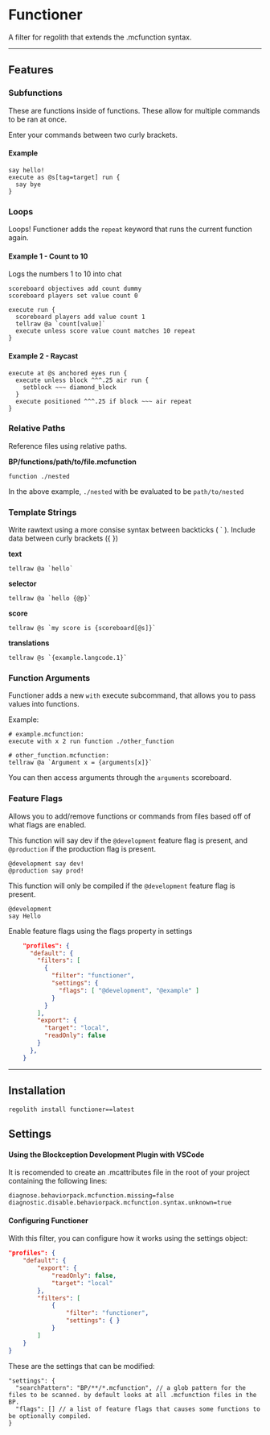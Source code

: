 # Functioner
A filter for regolith that extends the .mcfunction syntax.

---

## Features

### Subfunctions
These are functions inside of functions. These allow for multiple commands to be ran at once.

Enter your commands between two curly brackets.

#### Example
```
say hello!
execute as @s[tag=target] run {
  say bye
}
```

### Loops
Loops!
Functioner adds the `repeat` keyword that runs the current function again.

#### Example 1 - Count to 10
Logs the numbers 1 to 10 into chat

```
scoreboard objectives add count dummy
scoreboard players set value count 0

execute run {
  scoreboard players add value count 1
  tellraw @a `count[value]`
  execute unless score value count matches 10 repeat
}
```

#### Example 2 - Raycast

```
execute at @s anchored eyes run {
  execute unless block ^^^.25 air run {
    setblock ~~~ diamond_block
  }
  execute positioned ^^^.25 if block ~~~ air repeat
}
```

### Relative Paths
Reference files using relative paths.

**BP/functions/path/to/file.mcfunction**
```
function ./nested
```
In the above example, `./nested` with be evaluated to be `path/to/nested`


### Template Strings
Write rawtext using a more consise syntax between backticks ( \` ). Include data between curly brackets (\{ \})

**text**
```
tellraw @a `hello`
```
**selector**
```
tellraw @a `hello {@p}`
```
**score**
```
tellraw @s `my score is {scoreboard[@s]}`
```
**translations**
```
tellraw @s `{example.langcode.1}`
```

### Function Arguments
Functioner adds a new `with` execute subcommand, that allows you to pass values into functions.

Example:
```mcfunction
# example.mcfunction:
execute with x 2 run function ./other_function

# other_function.mcfunction:
tellraw @a `Argument x = {arguments[x]}`
```
You can then access arguments through the `arguments` scoreboard.


### Feature Flags
Allows you to add/remove functions or commands from files based off of what flags are enabled.

This function will say dev if the `@development` feature flag is present, and `@production` if the production flag is present.
```
@development say dev!
@production say prod!
```

This function will only be compiled if the `@development` feature flag is present.
```
@development
say Hello
```

Enable feature flags using the flags property in settings
```json
    "profiles": {
      "default": {
        "filters": [
          {
            "filter": "functioner",
            "settings": {
              "flags": [ "@development", "@example" ]
            }
          }
        ],
        "export": {
          "target": "local",
          "readOnly": false
        }
      },
    }
```

---

## Installation
```
regolith install functioner==latest
```

## Settings
#### Using the Blockception Development Plugin with VSCode

It is recomended to create an .mcattributes file in the root of your project containing the following lines:
```
diagnose.behaviorpack.mcfunction.missing=false
diagnostic.disable.behaviorpack.mcfunction.syntax.unknown=true
```

#### Configuring Functioner
With this filter, you can configure how it works using the settings object:

```json
"profiles": {
    "default": {
        "export": {
            "readOnly": false,
            "target": "local"
        },
        "filters": [
            {
                "filter": "functioner",
                "settings": { }
            }
        ]
    }
}
```

These are the settings that can be modified:
```jsonc
"settings": {
  "searchPattern": "BP/**/*.mcfunction", // a glob pattern for the files to be scanned. by default looks at all .mcfunction files in the BP.
  "flags": [] // a list of feature flags that causes some functions to be optionally compiled.
}
```


